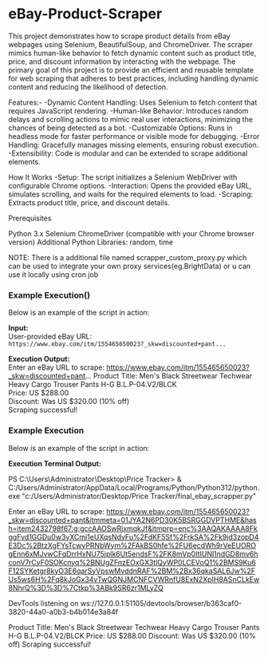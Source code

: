 # eBay-Product-Scraper
 This project demonstrates how to scrape product details from eBay webpages using Selenium, BeautifulSoup, and ChromeDriver. The scraper mimics human-like behavior to fetch dynamic content such as product title, price, and discount information by interacting with the webpage.
The primary goal of this project is to provide an efficient and reusable template for web scraping that adheres to best practices, including handling dynamic content and reducing the likelihood of detection.

Features:-
-Dynamic Content Handling: Uses Selenium to fetch content that requires JavaScript rendering.
-Human-like Behavior: Introduces random delays and scrolling actions to mimic real user interactions, minimizing the chances of being detected as a bot.
-Customizable Options: Runs in headless mode for faster performance or visible mode for debugging.
-Error Handling: Gracefully manages missing elements, ensuring robust execution.
-Extensibility: Code is modular and can be extended to scrape additional elements.

How It Works
-Setup: The script initializes a Selenium WebDriver with configurable Chrome options.
-Interaction: Opens the provided eBay URL, simulates scrolling, and waits for the required elements to load.
-Scraping: Extracts product title, price, and discount details.


Prerequisites

Python 3.x
Selenium
ChromeDriver (compatible with your Chrome browser version)
Additional Python Libraries: random, time


NOTE:
There is a additional file named scrapper_custom_proxy.py which can be used to integrate your own proxy services(eg.BrightData)
or u can use it locally using cron job


 
 ### Example Execution()

Below is an example of the script in action:

**Input:**  
User-provided eBay URL:  
`https://www.ebay.com/itm/155465650023?_skw=discounted+pant...`

**Execution Output:**  
Enter an eBay URL to scrape: https://www.ebay.com/itm/155465650023?_skw=discounted+pant...
Product Title: Men's Black Streetwear Techwear Heavy Cargo Trouser Pants H-G B.L.P-04.V2/BLCK  
Price: US $288.00  
Discount: Was US $320.00 (10% off)  
Scraping successful!


### Example Execution

Below is an example of the script in action:

**Execution Terminal Output:**  
 
PS C:\Users\Administrator\Desktop\Price Tracker> & C:/Users/Administrator/AppData/Local/Programs/Python/Python312/python.exe "c:/Users/Administrator/Desktop/Price Tracker/final_ebay_scrapper.py"

Enter an eBay URL to scrape: https://www.ebay.com/itm/155465650023?_skw=discounted+pant&itmmeta=01JYA2N6PD30K5BSRGGDVPTHME&hash=item2432798f67:g:gccAAOSwRjxmqkJf&itmprp=enc%3AAQAKAAAA8FkggFvd1GGDu0w3yXCmi1eUXqsNdyFu%2FdKF5Sf%2FrkSA%2Fk9jd3zopD4E3Dc%2BtzXgFYsTcwyPRNbWym%2FAkBS0hfe%2FU6ecdWh9rVeEUOROgEnn6xMJvwCFqDrrHxNU75jplk6Ut5endsF%2FK8mVp0ItIUNl1ndGD8mv6hconV7rCyF0SOKcnyq%2BNUgZFnzEOxGX3tlQyWP0LCEVoQ1%2BMS9Ku6F12SYKetgr8kyO3E6qarSyVpswMvddnRAF%2BM%2Bx36qkaSAL6Jw%2FUs5ws6H%2Fq8kJoGx34vTwQGNJMCNFCVWRnfU8ExN2XpIH8ASnCLkEw8NhrQ%3D%3D%7Ctkp%3ABk9SR6zr1MLyZQ

DevTools listening on ws://127.0.0.1:51105/devtools/browser/b363caf0-3820-44a0-a0b3-b4b014e3a84f

Product Title: Men's Black Streetwear Techwear Heavy Cargo Trouser Pants H-G B.L.P-04.V2/BLCK
Price: US $288.00
Discount: Was US $320.00 (10% off)
Scraping successful!
